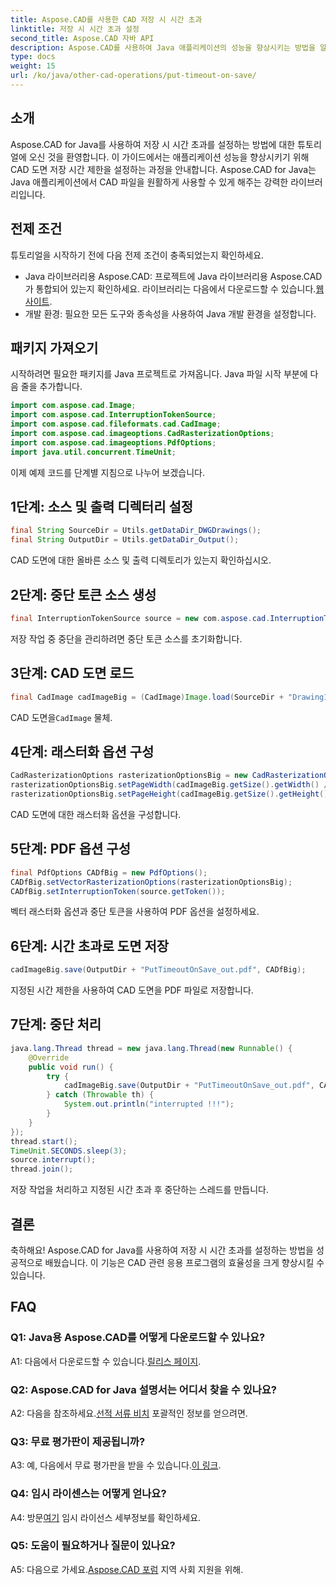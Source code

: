 ```yaml
---
title: Aspose.CAD를 사용한 CAD 저장 시 시간 초과
linktitle: 저장 시 시간 초과 설정
second_title: Aspose.CAD 자바 API
description: Aspose.CAD를 사용하여 Java 애플리케이션의 성능을 향상시키는 방법을 알아보세요. CAD 도면 저장 시 시간 초과를 설정합니다. 단계별 가이드를 따르세요.
type: docs
weight: 15
url: /ko/java/other-cad-operations/put-timeout-on-save/
---
```

## 소개

Aspose.CAD for Java를 사용하여 저장 시 시간 초과를 설정하는 방법에 대한 튜토리얼에 오신 것을 환영합니다. 이 가이드에서는 애플리케이션 성능을 향상시키기 위해 CAD 도면 저장 시간 제한을 설정하는 과정을 안내합니다. Aspose.CAD for Java는 Java 애플리케이션에서 CAD 파일을 원활하게 사용할 수 있게 해주는 강력한 라이브러리입니다.

## 전제 조건

튜토리얼을 시작하기 전에 다음 전제 조건이 충족되었는지 확인하세요.
-  Java 라이브러리용 Aspose.CAD: 프로젝트에 Java 라이브러리용 Aspose.CAD가 통합되어 있는지 확인하세요. 라이브러리는 다음에서 다운로드할 수 있습니다.[웹사이트](https://releases.aspose.com/cad/java/).
- 개발 환경: 필요한 모든 도구와 종속성을 사용하여 Java 개발 환경을 설정합니다.

## 패키지 가져오기

시작하려면 필요한 패키지를 Java 프로젝트로 가져옵니다. Java 파일 시작 부분에 다음 줄을 추가합니다.

```java
import com.aspose.cad.Image;
import com.aspose.cad.InterruptionTokenSource;
import com.aspose.cad.fileformats.cad.CadImage;
import com.aspose.cad.imageoptions.CadRasterizationOptions;
import com.aspose.cad.imageoptions.PdfOptions;
import java.util.concurrent.TimeUnit;
```

이제 예제 코드를 단계별 지침으로 나누어 보겠습니다.

## 1단계: 소스 및 출력 디렉터리 설정

```java
final String SourceDir = Utils.getDataDir_DWGDrawings();
final String OutputDir = Utils.getDataDir_Output();
```

CAD 도면에 대한 올바른 소스 및 출력 디렉토리가 있는지 확인하십시오.

## 2단계: 중단 토큰 소스 생성

```java
final InterruptionTokenSource source = new com.aspose.cad.InterruptionTokenSource();
```

저장 작업 중 중단을 관리하려면 중단 토큰 소스를 초기화합니다.

## 3단계: CAD 도면 로드

```java
final CadImage cadImageBig = (CadImage)Image.load(SourceDir + "Drawing11.dwg");
```

 CAD 도면을`CadImage` 물체.

## 4단계: 래스터화 옵션 구성

```java
CadRasterizationOptions rasterizationOptionsBig = new CadRasterizationOptions();
rasterizationOptionsBig.setPageWidth(cadImageBig.getSize().getWidth() / 2);
rasterizationOptionsBig.setPageHeight(cadImageBig.getSize().getHeight() / 2);
```

CAD 도면에 대한 래스터화 옵션을 구성합니다.

## 5단계: PDF 옵션 구성

```java
final PdfOptions CADfBig = new PdfOptions();
CADfBig.setVectorRasterizationOptions(rasterizationOptionsBig);
CADfBig.setInterruptionToken(source.getToken());
```

벡터 래스터화 옵션과 중단 토큰을 사용하여 PDF 옵션을 설정하세요.

## 6단계: 시간 초과로 도면 저장

```java
cadImageBig.save(OutputDir + "PutTimeoutOnSave_out.pdf", CADfBig);
```

지정된 시간 제한을 사용하여 CAD 도면을 PDF 파일로 저장합니다.

## 7단계: 중단 처리

```java
java.lang.Thread thread = new java.lang.Thread(new Runnable() {
    @Override
    public void run() {
        try {
            cadImageBig.save(OutputDir + "PutTimeoutOnSave_out.pdf", CADfBig);
        } catch (Throwable th) {
            System.out.println("interrupted !!!");
        }
    }
});
thread.start();
TimeUnit.SECONDS.sleep(3);
source.interrupt();
thread.join();
```

저장 작업을 처리하고 지정된 시간 초과 후 중단하는 스레드를 만듭니다.

## 결론

축하해요! Aspose.CAD for Java를 사용하여 저장 시 시간 초과를 설정하는 방법을 성공적으로 배웠습니다. 이 기능은 CAD 관련 응용 프로그램의 효율성을 크게 향상시킬 수 있습니다.

## FAQ

### Q1: Java용 Aspose.CAD를 어떻게 다운로드할 수 있나요?

 A1: 다음에서 다운로드할 수 있습니다.[릴리스 페이지](https://releases.aspose.com/cad/java/).

### Q2: Aspose.CAD for Java 설명서는 어디서 찾을 수 있나요?

 A2: 다음을 참조하세요.[선적 서류 비치](https://reference.aspose.com/cad/java/) 포괄적인 정보를 얻으려면.

### Q3: 무료 평가판이 제공됩니까?

A3: 예, 다음에서 무료 평가판을 받을 수 있습니다.[이 링크](https://releases.aspose.com/).

### Q4: 임시 라이센스는 어떻게 얻나요?

 A4: 방문[여기](https://purchase.aspose.com/temporary-license/) 임시 라이선스 세부정보를 확인하세요.

### Q5: 도움이 필요하거나 질문이 있나요?

 A5: 다음으로 가세요.[Aspose.CAD 포럼](https://forum.aspose.com/c/cad/19) 지역 사회 지원을 위해.
